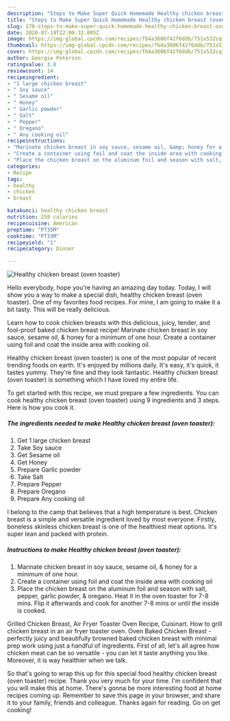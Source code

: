 ```yaml
---
description: "Steps to Make Super Quick Homemade Healthy chicken breast (oven toaster)"
title: "Steps to Make Super Quick Homemade Healthy chicken breast (oven toaster)"
slug: 178-steps-to-make-super-quick-homemade-healthy-chicken-breast-oven-toaster
date: 2020-07-19T22:00:32.095Z
image: https://img-global.cpcdn.com/recipes/fb4a3606f42f6ddb/751x532cq70/healthy-chicken-breast-oven-toaster-recipe-main-photo.jpg
thumbnail: https://img-global.cpcdn.com/recipes/fb4a3606f42f6ddb/751x532cq70/healthy-chicken-breast-oven-toaster-recipe-main-photo.jpg
cover: https://img-global.cpcdn.com/recipes/fb4a3606f42f6ddb/751x532cq70/healthy-chicken-breast-oven-toaster-recipe-main-photo.jpg
author: Georgie Peterson
ratingvalue: 3.8
reviewcount: 14
recipeingredient:
- "1 large chicken breast"
- " Soy sauce"
- " Sesame oil"
- " Honey"
- " Garlic powder"
- " Salt"
- " Pepper"
- " Oregano"
- " Any cooking oil"
recipeinstructions:
- "Marinate chicken breast in soy sauce, sesame oil, &amp; honey for a minimum of one hour."
- "Create a container using foil and coat the inside area with cooking oil"
- "Place the chicken breast on the aluminum foil and season with salt, pepper, garlic powder, &amp; oregano. Heat it in the oven toaster for 7-8 mins. Flip it afterwards and cook for another 7-8 mins or until the inside is cooked."
categories:
- Recipe
tags:
- healthy
- chicken
- breast

katakunci: healthy chicken breast 
nutrition: 259 calories
recipecuisine: American
preptime: "PT35M"
cooktime: "PT33M"
recipeyield: "1"
recipecategory: Dinner

---
```



![Healthy chicken breast (oven toaster)](https://img-global.cpcdn.com/recipes/fb4a3606f42f6ddb/751x532cq70/healthy-chicken-breast-oven-toaster-recipe-main-photo.jpg)

Hello everybody, hope you're having an amazing day today. Today, I will show you a way to make a special dish, healthy chicken breast (oven toaster). One of my favorites food recipes. For mine, I am going to make it a bit tasty. This will be really delicious.

Learn how to cook chicken breasts with this delicious, juicy, tender, and fool-proof baked chicken breast recipe! Marinate chicken breast in soy sauce, sesame oil, &amp; honey for a minimum of one hour. Create a container using foil and coat the inside area with cooking oil.

Healthy chicken breast (oven toaster) is one of the most popular of recent trending foods on earth. It's enjoyed by millions daily. It's easy, it's quick, it tastes yummy. They're fine and they look fantastic. Healthy chicken breast (oven toaster) is something which I have loved my entire life.


To get started with this recipe, we must prepare a few ingredients. You can cook healthy chicken breast (oven toaster) using 9 ingredients and 3 steps. Here is how you cook it.

<!--inarticleads1-->

##### The ingredients needed to make Healthy chicken breast (oven toaster):

1. Get 1 large chicken breast
1. Take  Soy sauce
1. Get  Sesame oil
1. Get  Honey
1. Prepare  Garlic powder
1. Take  Salt
1. Prepare  Pepper
1. Prepare  Oregano
1. Prepare  Any cooking oil


I belong to the camp that believes that a high temperature is best. Chicken breast is a simple and versatile ingredient loved by most everyone. Firstly, boneless skinless chicken breast is one of the healthiest meat options. It&#39;s super lean and packed with protein. 

<!--inarticleads2-->

##### Instructions to make Healthy chicken breast (oven toaster):

1. Marinate chicken breast in soy sauce, sesame oil, &amp; honey for a minimum of one hour.
1. Create a container using foil and coat the inside area with cooking oil
1. Place the chicken breast on the aluminum foil and season with salt, pepper, garlic powder, &amp; oregano. Heat it in the oven toaster for 7-8 mins. Flip it afterwards and cook for another 7-8 mins or until the inside is cooked.


Grilled Chicken Breast, Air Fryer Toaster Oven Recipe, Cuisinart. How to grill chicken breast in an air fryer toaster oven. Oven Baked Chicken Breast - perfectly juicy and beautifully browned baked chicken breast with minimal prep work using just a handful of ingredients. First of all, let&#39;s all agree how chicken meat can be so versatile - you can let it taste anything you like. Moreover, it is way healthier when we talk. 

So that's going to wrap this up for this special food healthy chicken breast (oven toaster) recipe. Thank you very much for your time. I'm confident that you will make this at home. There's gonna be more interesting food at home recipes coming up. Remember to save this page in your browser, and share it to your family, friends and colleague. Thanks again for reading. Go on get cooking!
